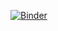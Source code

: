 [![Binder](https://mybinder.org/badge_logo.svg)](https://mybinder.org/v2/gh/teokem/responseStudies-alex-exook/HEAD)
